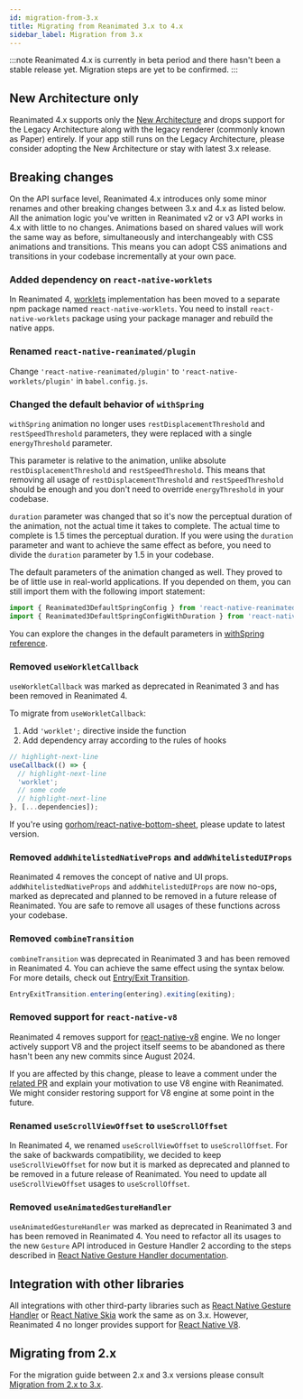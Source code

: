 ```yaml
---
id: migration-from-3.x
title: Migrating from Reanimated 3.x to 4.x
sidebar_label: Migration from 3.x
---
```


:::note
Reanimated 4.x is currently in beta period and there hasn't been a stable release yet. Migration steps are yet to be confirmed.
:::

## New Architecture only

Reanimated 4.x supports only the [New Architecture](https://reactnative.dev/architecture/landing-page) and drops support for the Legacy Architecture along with the legacy renderer (commonly known as Paper) entirely. If your app still runs on the Legacy Architecture, please consider adopting the New Architecture or stay with latest 3.x release.

## Breaking changes

On the API surface level, Reanimated 4.x introduces only some minor renames and other breaking changes between 3.x and 4.x as listed below. All the animation logic you've written in Reanimated v2 or v3 API works in 4.x with little to no changes. Animations based on shared values will work the same way as before, simultaneously and interchangeably with CSS animations and transitions. This means you can adopt CSS animations and transitions in your codebase incrementally at your own pace.

### Added dependency on `react-native-worklets`

In Reanimated 4, [worklets](/docs/fundamentals/glossary#worklet) implementation has been moved to a separate npm package named `react-native-worklets`. You need to install `react-native-worklets` package using your package manager and rebuild the native apps.

### Renamed `react-native-reanimated/plugin`

Change `'react-native-reanimated/plugin'` to `'react-native-worklets/plugin'` in `babel.config.js`.

### Changed the default behavior of `withSpring`

`withSpring` animation no longer uses `restDisplacementThreshold` and `restSpeedThreshold` parameters, they were replaced with a single `energyThreshold` parameter.

This parameter is relative to the animation, unlike absolute `restDisplacementThreshold` and `restSpeedThreshold`. This means that removing all usage of `restDisplacementThreshold` and `restSpeedThreshold` should be enough and you don't need to override `energyThreshold` in your codebase.

`duration` parameter was changed that so it's now the perceptual duration of the animation, not the actual time it takes to complete. The actual time to complete is 1.5 times the perceptual duration. If you were using the `duration` parameter and want to achieve the same effect as before, you need to divide the `duration` parameter by 1.5 in your codebase.

The default parameters of the animation changed as well. They proved to be of little use in real-world applications. If you depended on them, you can still import them with the following import statement:

```js
import { Reanimated3DefaultSpringConfig } from 'react-native-reanimated'; // For physics based defaults.
import { Reanimated3DefaultSpringConfigWithDuration } from 'react-native-reanimated'; // For duration based defaults.
```

You can explore the changes in the default parameters in [withSpring reference](/docs/animations/withSpring).

### Removed `useWorkletCallback`

`useWorkletCallback` was marked as deprecated in Reanimated 3 and has been removed in Reanimated 4.

To migrate from `useWorkletCallback`:

1. Add `'worklet';` directive inside the function
2. Add dependency array according to the rules of hooks

```jsx
// highlight-next-line
useCallback(() => {
  // highlight-next-line
  'worklet';
  // some code
  // highlight-next-line
}, [...dependencies]);
```

If you're using [gorhom/react-native-bottom-sheet](https://github.com/gorhom/react-native-bottom-sheet), please update to latest version.

### Removed `addWhitelistedNativeProps` and `addWhitelistedUIProps`

Reanimated 4 removes the concept of native and UI props. `addWhitelistedNativeProps` and `addWhitelistedUIProps` are now no-ops, marked as deprecated and planned to be removed in a future release of Reanimated. You are safe to remove all usages of these functions across your codebase.

### Removed `combineTransition`

`combineTransition` was deprecated in Reanimated 3 and has been removed in Reanimated 4. You can achieve the same effect using the syntax below. For more details, check out [Entry/Exit Transition](/docs/layout-animations/layout-transitions/#entryexit-transition).

```js
EntryExitTransition.entering(entering).exiting(exiting);
```

### Removed support for `react-native-v8`

Reanimated 4 removes support for [react-native-v8](https://github.com/Kudo/react-native-v8) engine. We no longer actively support V8 and the project itself seems to be abandoned as there hasn't been any new commits since August 2024.

If you are affected by this change, please to leave a comment under the [related PR](https://github.com/software-mansion/react-native-reanimated/pull/7650) and explain your motivation to use V8 engine with Reanimated. We might consider restoring support for V8 engine at some point in the future.

### Renamed `useScrollViewOffset` to `useScrollOffset`

In Reanimated 4, we renamed `useScrollViewOffset` to `useScrollOffset`. For the sake of backwards compatibility, we decided to keep `useScrollViewOffset` for now but it is marked as deprecated and planned to be removed in a future release of Reanimated. You need to update all `useScrollViewOffset` usages to `useScrollOffset`.

### Removed `useAnimatedGestureHandler`

`useAnimatedGestureHandler` was marked as deprecated in Reanimated 3 and has been removed in Reanimated 4. You need to refactor all its usages to the new `Gesture` API introduced in Gesture Handler 2 according to the steps described in [React Native Gesture Handler documentation](https://docs.swmansion.com/react-native-gesture-handler/docs/guides/upgrading-to-2).

## Integration with other libraries

All integrations with other third-party libraries such as [React Native Gesture Handler](https://docs.swmansion.com/react-native-gesture-handler/docs/) or [React Native Skia](https://shopify.github.io/react-native-skia/) work the same as on 3.x. However, Reanimated 4 no longer provides support for [React Native V8](https://github.com/Kudo/react-native-v8/issues).

## Migrating from 2.x

For the migration guide between 2.x and 3.x versions please consult [Migration from 2.x to 3.x](/docs/guides/migration-from-2.x.md).
